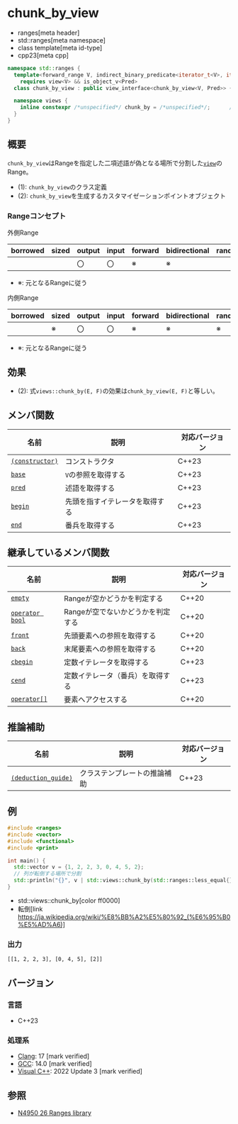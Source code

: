# chunk_by_view
* ranges[meta header]
* std::ranges[meta namespace]
* class template[meta id-type]
* cpp23[meta cpp]

```cpp
namespace std::ranges {
  template<forward_range V, indirect_binary_predicate<iterator_t<V>, iterator_t<V>> Pred>
    requires view<V> && is_object_v<Pred>
  class chunk_by_view : public view_interface<chunk_by_view<V, Pred>> {…… }; // (1)

  namespace views {
    inline constexpr /*unspecified*/ chunk_by = /*unspecified*/;      // (2)
  }
}
```

## 概要

`chunk_by_view`はRangeを指定した二項述語が偽となる場所で分割した[`view`](view.md)のRange。

- (1): `chunk_by_view`のクラス定義
- (2): `chunk_by_view`を生成するカスタマイゼーションポイントオブジェクト

### Rangeコンセプト

外側Range

| borrowed | sized | output | input | forward | bidirectional | random_access | contiguous | common | viewable | view |
|----------|-------|--------|-------|---------|---------------|---------------|------------|--------|----------|------|
|          |       | 〇     | 〇    | ※      | ※            |               |            |        | ○       | ○   |

- ※: 元となるRangeに従う

内側Range

| borrowed | sized | output | input | forward | bidirectional | random_access | contiguous | common | viewable | view |
|----------|-------|--------|-------|---------|---------------|---------------|------------|--------|----------|------|
|          | ※    | 〇     | 〇    | ※      | ※            | ※            | ※         | ※     | ○       | ○   |

- ※: 元となるRangeに従う

## 効果

- (2): 式`views::chunk_by(E, F)`の効果は`chunk_by_view(E, F)`と等しい。

## メンバ関数

| 名前                                                | 説明                             | 対応バージョン |
|-----------------------------------------------------|----------------------------------|----------------|
| [`(constructor)`](chunk_by_view/op_constructor.md)  | コンストラクタ                   | C++23          |
| [`base`](chunk_by_view/base.md)                     | `V`の参照を取得する              | C++23          |
| [`pred`](chunk_by_view/pred.md)                     | 述語を取得する                   | C++23          |
| [`begin`](chunk_by_view/begin.md)                   | 先頭を指すイテレータを取得する   | C++23          |
| [`end`](chunk_by_view/end.md)                       | 番兵を取得する                   | C++23          |

## 継承しているメンバ関数

| 名前                                         | 説明                              | 対応バージョン |
|----------------------------------------------|-----------------------------------|----------------|
| [`empty`](view_interface/empty.md)           | Rangeが空かどうかを判定する       | C++20          |
| [`operator bool`](view_interface/op_bool.md) | Rangeが空でないかどうかを判定する | C++20          |
| [`front`](view_interface/front.md)           | 先頭要素への参照を取得する        | C++20          |
| [`back`](view_interface/back.md)             | 末尾要素への参照を取得する        | C++20          |
| [`cbegin`](view_interface/cbegin.md)         | 定数イテレータを取得する          | C++23          |
| [`cend`](view_interface/cend.md)             | 定数イテレータ（番兵）を取得する  | C++23          |
| [`operator[]`](view_interface/op_at.md)      | 要素へアクセスする                | C++20          |

## 推論補助

| 名前                                                  | 説明                         | 対応バージョン |
|-------------------------------------------------------|------------------------------|----------------|
| [`(deduction_guide)`](chunk_by_view/op_deduction_guide.md) | クラステンプレートの推論補助 | C++23          |

## 例
```cpp example
#include <ranges>
#include <vector>
#include <functional>
#include <print>

int main() {
  std::vector v = {1, 2, 2, 3, 0, 4, 5, 2};
  // 列が転倒する場所で分割
  std::println("{}", v | std::views::chunk_by(std::ranges::less_equal{}));
}
```
* std::views::chunk_by[color ff0000]
* 転倒[link https://ja.wikipedia.org/wiki/%E8%BB%A2%E5%80%92_(%E6%95%B0%E5%AD%A6)]

### 出力
```
[[1, 2, 2, 3], [0, 4, 5], [2]]
```

## バージョン
### 言語
- C++23

### 処理系
- [Clang](/implementation.md#clang): 17 [mark verified]
- [GCC](/implementation.md#gcc): 14.0 [mark verified]
- [Visual C++](/implementation.md#visual_cpp): 2022 Update 3 [mark verified]

## 参照
- [N4950 26 Ranges library](https://timsong-cpp.github.io/cppwp/n4950/ranges)
